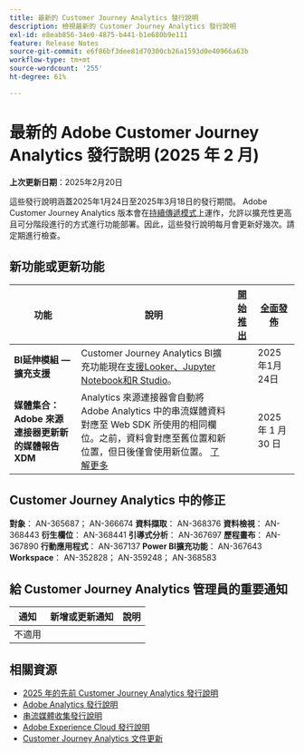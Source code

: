 ```yaml
---
title: 最新的 Customer Journey Analytics 發行說明
description: 檢視最新的 Customer Journey Analytics 發行說明
exl-id: e8eab856-34e0-4875-b441-b1e680b9e111
feature: Release Notes
source-git-commit: e6f86bf3dee81d70300cb26a1593d0e40966a63b
workflow-type: tm+mt
source-wordcount: '255'
ht-degree: 61%

---
```


# 最新的 Adobe Customer Journey Analytics 發行說明 (2025 年 2 月)

**上次更新日期**：2025年2月20日

這些發行說明涵蓋2025年1月24日至2025年3月18日的發行期間。 Adobe Customer Journey Analytics 版本會在[持續傳遞模式](releases.md)上運作，允許以擴充性更高且可分階段進行的方式進行功能部署。因此，這些發行說明每月會更新好幾次。請定期進行檢查。

## 新功能或更新功能

| 功能 | 說明 | [開始推出](releases.md) | [全面發佈](releases.md) |
| ----------- | ---------- | ------- | ---- |
| **BI延伸模組 — 擴充支援** | Customer Journey Analytics BI擴充功能現在[支援Looker、Jupyter Notebook和R Studio](https://experienceleague.adobe.com/en/docs/analytics-platform/using/cja-usecases/data-views/bi-extension-usecases)。 |   | 2025年1月24日 |
| **媒體集合：Adobe 來源連接器更新新的媒體報告 XDM** | Analytics 來源連接器會自動將 Adobe Analytics 中的串流媒體資料對應至 Web SDK 所使用的相同欄位。之前，資料會對應至舊位置和新位置，但日後僅會使用新位置。 [了解更多](https://experienceleague.adobe.com/en/docs/analytics/implementation/aep-edge/xdm-var-mapping) |  | 2025 年 1 月 30 日 |


## Customer Journey Analytics 中的修正

**對象**： AN-365687； AN-366674
**資料擷取**： AN-368376
**資料檢視**： AN-368443
**衍生欄位**： AN-368441
**引導式分析**： AN-367697
**歷程畫布**： AN-367890
**行動應用程式**： AN-367137
**Power BI擴充功能**： AN-367643
**Workspace**： AN-352828； AN-359248； AN-368583


## 給 Customer Journey Analytics 管理員的重要通知

| 通知 | 新增或更新通知 | 說明 |
| --- | --- | --- |
| 不適用 | | |

## 相關資源

* [2025 年的先前 Customer Journey Analytics 發行說明](/help/release-notes/2025.md)
* [Adobe Analytics 發行說明](https://experienceleague.adobe.com/docs/analytics/release-notes/latest.html?lang=zh-hant)
* [串流媒體收集發行說明](https://experienceleague.adobe.com/docs/media-analytics/using/additional-resources/release-notes.html?lang=zh-hant)
* [Adobe Experience Cloud 發行說明](https://experienceleague.adobe.com/docs/release-notes/experience-cloud/current.html?lang=zh-hant)
* [Customer Journey Analytics 文件更新](/help/release-notes/doc-changes.md)
